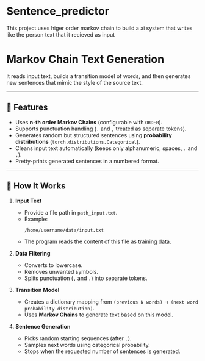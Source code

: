 # Sentence_predictor
This project uses higer order markov chain to build a ai system that writes like the person text that it recieved as input

# Markov Chain Text Generation 
It reads input text, builds a transition model of words, and then generates new sentences that mimic the style of the source text.  

---

## 🔹 Features
- Uses **n-th order Markov Chains** (configurable with `ORDER`).
- Supports punctuation handling (`.` and `,` treated as separate tokens).
- Generates random but structured sentences using **probability distributions** (`torch.distributions.Categorical`).
- Cleans input text automatically (keeps only alphanumeric, spaces, `.` and `,`).
- Pretty-prints generated sentences in a numbered format.

---

## 🔹 How It Works
1. **Input Text**  
   - Provide a file path in `path_input.txt`.  
   - Example:  
     ```
     /home/username/data/input.txt
     ```
   - The program reads the content of this file as training data.  

2. **Data Filtering**  
   - Converts to lowercase.  
   - Removes unwanted symbols.  
   - Splits punctuation (`,` and `.`) into separate tokens.  

3. **Transition Model**  
   - Creates a dictionary mapping from `(previous N words)` → `(next word probability distribution)`.  
   - Uses **Markov Chains** to generate text based on this model.  

4. **Sentence Generation**  
   - Picks random starting sequences (after `.`).  
   - Samples next words using categorical probability.  
   - Stops when the requested number of sentences is generated.  